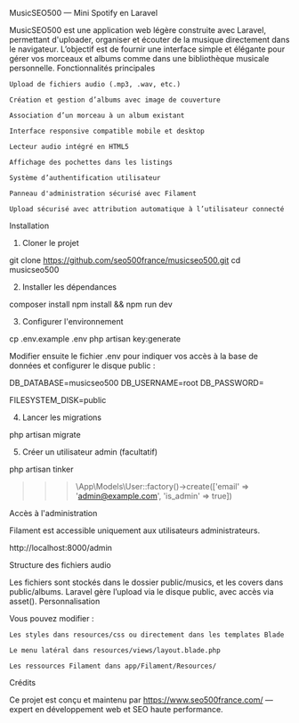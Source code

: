 MusicSEO500 — Mini Spotify en Laravel

MusicSEO500 est une application web légère construite avec Laravel, permettant d'uploader, organiser et écouter de la musique directement dans le navigateur. L’objectif est de fournir une interface simple et élégante pour gérer vos morceaux et albums comme dans une bibliothèque musicale personnelle.
Fonctionnalités principales

    Upload de fichiers audio (.mp3, .wav, etc.)

    Création et gestion d’albums avec image de couverture

    Association d’un morceau à un album existant

    Interface responsive compatible mobile et desktop

    Lecteur audio intégré en HTML5

    Affichage des pochettes dans les listings

    Système d’authentification utilisateur

    Panneau d'administration sécurisé avec Filament

    Upload sécurisé avec attribution automatique à l’utilisateur connecté

Installation
1. Cloner le projet

git clone https://github.com/seo500france/musicseo500.git
cd musicseo500

2. Installer les dépendances

composer install
npm install && npm run dev

3. Configurer l'environnement

cp .env.example .env
php artisan key:generate

Modifier ensuite le fichier .env pour indiquer vos accès à la base de données et configurer le disque public :

DB_DATABASE=musicseo500
DB_USERNAME=root
DB_PASSWORD=

FILESYSTEM_DISK=public

4. Lancer les migrations

php artisan migrate

5. Créer un utilisateur admin (facultatif)

php artisan tinker

>>> \App\Models\User::factory()->create(['email' => 'admin@example.com', 'is_admin' => true])

Accès à l'administration

Filament est accessible uniquement aux utilisateurs administrateurs.

http://localhost:8000/admin

Structure des fichiers audio

Les fichiers sont stockés dans le dossier public/musics, et les covers dans public/albums. Laravel gère l’upload via le disque public, avec accès via asset().
Personnalisation

Vous pouvez modifier :

    Les styles dans resources/css ou directement dans les templates Blade

    Le menu latéral dans resources/views/layout.blade.php

    Les ressources Filament dans app/Filament/Resources/

Crédits

Ce projet est conçu et maintenu par https://www.seo500france.com/ — expert en développement web et SEO haute performance.